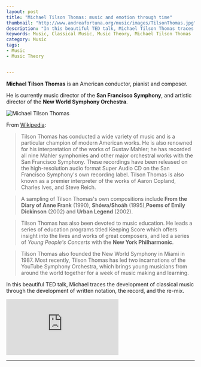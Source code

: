 ```yaml
---
layout: post
title: "Michael Tilson Thomas: music and emotion through time"
thumbnail: "http://www.andreafortuna.org/music/images/TilsonThomas.jpg"
description: "In this beautiful TED talk, Michael Tilson Thomas traces the development of classical music through the development of written notation, the record, and the re-mix."
keywords: Music, Classical Music, Music Theory, Michael Tilson Thomas 
category: Music
tags: 
- Music
- Music Theory


---
```


**Michael Tilson Thomas** is an American conductor, pianist and composer. 

He is currently music director of the **San Francisco Symphony**, and artistic director of the **New World Symphony Orchestra**.

![Michael Tilson Thomas](http://www.andreafortuna.org/music/images/TilsonThomas.jpg)

From [Wikipedia]():

>Tilson Thomas has conducted a wide variety of music and is a particular champion of modern American works. He is also renowned for his interpretation of the works of Gustav Mahler; he has recorded all nine Mahler symphonies and other major orchestral works with the San Francisco Symphony. These recordings have been released on the high-resolution audio format Super Audio CD on the San Francisco Symphony's own recording label. Tilson Thomas is also known as a premier interpreter of the works of Aaron Copland, Charles Ives, and Steve Reich.

>A sampling of Tilson Thomas's own compositions include **From the Diary of Anne Frank** (1990), **Shówa/Shoáh** (1995),**Poems of Emily Dickinson** (2002) and **Urban Legend** (2002).

>Tilson Thomas has also been devoted to music education. He leads a series of education programs titled Keeping Score which offers insight into the lives and works of great composers, and led a series of *Young People's Concerts* with the **New York Philharmonic**. 

>Tilson Thomas also founded the New World Symphony in Miami in 1987. Most recently, Tilson Thomas has led two incarnations of the YouTube Symphony Orchestra, which brings young musicians from around the world together for a week of music making and learning.

In this beautiful TED talk, Michael traces the development of classical music through the development of written notation, the record, and the re-mix.

<div class="video-container">
<iframe src="https://www.youtube.com/embed/FD5ZKi-moMU" frameborder="0" allowfullscreen></iframe>
</div>

<hr/>
